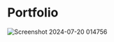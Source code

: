 # Portfolio
![Screenshot 2024-07-20 014756](https://github.com/user-attachments/assets/ff73a867-5a91-4bf7-b7af-9f960828133d)
